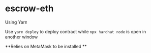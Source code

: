 # escrow-eth


Using Yarn 

Use `yarn deploy` to deploy contract while `npx hardhat node` is open in another window 

**Relies on MetaMask to be installed **
